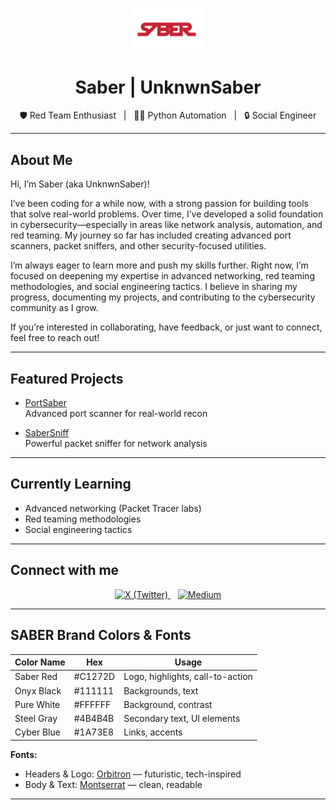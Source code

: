 <!-- Sideways ASCII Lightsaber (Top) -->
<p align="center">

<!--
    ||||||||||||||||||||||||||||||||||||||||||||||||
-->
</p>

<p align="center">
  <img src="saberlogo.png" width="120" alt="SABER logo"/>
</p>

<div align="center">

# Saber | UnknwnSaber

🛡️ Red Team Enthusiast &nbsp; | &nbsp; 🧑‍💻 Python Automation &nbsp; | &nbsp; 🔒 Social Engineer

</div>

---

## About Me

Hi, I’m Saber (aka UnknwnSaber)!

I’ve been coding for a while now, with a strong passion for building tools that solve real-world problems. Over time, I’ve developed a solid foundation in cybersecurity—especially in areas like network analysis, automation, and red teaming. My journey so far has included creating advanced port scanners, packet sniffers, and other security-focused utilities.

I’m always eager to learn more and push my skills further. Right now, I’m focused on deepening my expertise in advanced networking, red teaming methodologies, and social engineering tactics. I believe in sharing my progress, documenting my projects, and contributing to the cybersecurity community as I grow.

If you’re interested in collaborating, have feedback, or just want to connect, feel free to reach out!

---

## Featured Projects

- [PortSaber](https://github.com/unknwnsaber/portsaber)  
  Advanced port scanner for real-world recon

- [SaberSniff](https://github.com/unknwnsaber/sabersniff)  
  Powerful packet sniffer for network analysis

---

## Currently Learning

- Advanced networking (Packet Tracer labs)  
- Red teaming methodologies  
- Social engineering tactics

---

## Connect with me

<p align="center">
  <a href="https://x.com/unknwnsaber" target="_blank" rel="noopener noreferrer">
    <img src="https://img.shields.io/badge/X-1DA1F2?style=for-the-badge&logo=twitter&logoColor=white" alt="X (Twitter)" />
  </a>
  &nbsp;&nbsp;
  <a href="https://medium.com/@unknwnsaber" target="_blank" rel="noopener noreferrer">
    <img src="https://img.shields.io/badge/Medium-00ab6c?style=for-the-badge&logo=medium&logoColor=white" alt="Medium" />
  </a>
</p>

---

## SABER Brand Colors & Fonts

| Color Name   | Hex       | Usage                             |
|--------------|-----------|-----------------------------------|
| Saber Red    | #C1272D   | Logo, highlights, call-to-action  |
| Onyx Black   | #111111   | Backgrounds, text                 |
| Pure White   | #FFFFFF   | Background, contrast              |
| Steel Gray   | #4B4B4B   | Secondary text, UI elements       |
| Cyber Blue   | #1A73E8   | Links, accents                    |

**Fonts:**  
- Headers & Logo: [Orbitron](https://fonts.google.com/specimen/Orbitron) — futuristic, tech-inspired  
- Body & Text: [Montserrat](https://fonts.google.com/specimen/Montserrat) — clean, readable

---

<!-- Sideways ASCII Lightsaber (Bottom) -->
<p align="center">

<!--
    ||||||||||||||||||||||||||||||||||||||||||||||||
-->
</p>
